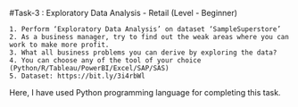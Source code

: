 #Task-3 : Exploratory Data Analysis - Retail (Level - Beginner)

	1. Perform ‘Exploratory Data Analysis’ on dataset ‘SampleSuperstore’
	2. As a business manager, try to find out the weak areas where you can work to make more profit.
	3. What all business problems you can derive by exploring the data?
	4. You can choose any of the tool of your choice (Python/R/Tableau/PowerBI/Excel/SAP/SAS)
	5. Dataset: https://bit.ly/3i4rbWl

Here, I have used Python programming language for completing this task.